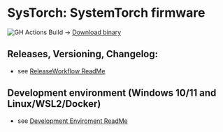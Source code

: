 # SysTorch: SystemTorch firmware
![GH Actions Build](https://github.com/LorchAW/SysTorch/actions/workflows/build.yml/badge.svg) -> [Download binary](https://github.com/LorchAW/SysTorch/actions/workflows/build.yml)
## Releases, Versioning, Changelog:
- see [ReleaseWorkflow ReadMe](externals/s4-config/peripherie/tools/ReleaseWorkflow.md)
## Development environment (Windows 10/11 and Linux/WSL2/Docker)
- see [Development Enviroment ReadMe](externals/s4-config/peripherie/tools/DevEnvironment.md)
